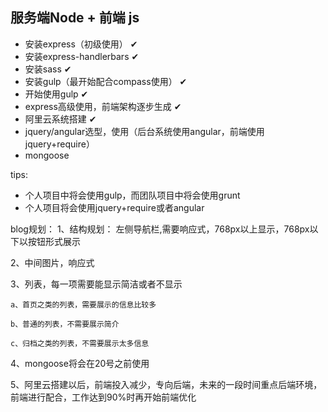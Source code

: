 ## 服务端Node + 前端 js

* 安装express（初级使用） ✔
* 安装express-handlerbars  ✔
* 安装sass  ✔
* 安装gulp（最开始配合compass使用） ✔
* 开始使用gulp  ✔
* express高级使用，前端架构逐步生成  ✔
* 阿里云系统搭建  ✔
* jquery/angular选型，使用（后台系统使用angular，前端使用jquery+require）
* mongoose


tips:
* 个人项目中将会使用gulp，而团队项目中将会使用grunt
* 个人项目将会使用jquery+require或者angular

blog规划：
1、结构规划：
左侧导航栏,需要响应式，768px以上显示，768px以下以按钮形式展示

2、中间图片，响应式

3、列表，每一项需要能显示简洁或者不显示

    a、首页之类的列表，需要展示的信息比较多

    b、普通的列表，不需要展示简介

    c、归档之类的列表，不需要展示太多信息

4、mongoose将会在20号之前使用

5、阿里云搭建以后，前端投入减少，专向后端，未来的一段时间重点后端环境，前端进行配合，工作达到90%时再开始前端优化
